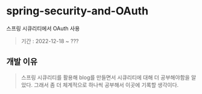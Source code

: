 # spring-security-and-OAuth
스프링 시큐리티에서 OAuth 사용
> 기간 : 2022-12-18 ~ ???

## 개발 이유 
> 스프링 시큐리티를 활용해 blog를 만들면서 시큐리티에 대해 더 공부해야함을 알았다. 그래서 좀 더 체계적으로 하나씩 공부해서 이곳에 기록할 생각이다.
